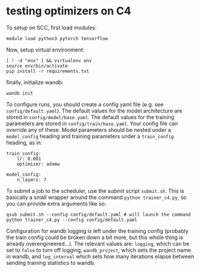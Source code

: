 # testing optimizers on C4

To setup on SCC, first load modules:

```
module load python3 pytorch tensorflow
```

Now, setup virtual environment:

```
[ ! -d "env" ] && virtualenv env
source env/bin/activate
pip install -r requirements.txt
```

finally, initialize wandb:

```
wandb init
```

To configure runs, you should create a config yaml file (e.g. see `config/default.yaml`). The default values for the model architecture are stored in `config/model/base.yaml`.
The default values for the training parameters are stored in `config/train/base.yaml`. Your config file can override any of these. Model parameters
should be nested under a `model_config` heading and training parameters under a `train_config` heading, as in:
```
train_config:
    lr: 0.001
    optimizer: adamw

model_config:
    n_layers: 7
```

To submit a job to the scheduler, use the submit script `submit.sh`. This is basically a small wrapper around the command `python trainer_c4.py`, so you can provide extra arguments like so:
```
qsub submit.sh --config config/default.yaml # will launch the command python trainer_c4.py --config config/default.yaml
```


Configuration for wandb logging is left under the training config (probably the train config could be broken down a bit more, but this whole thing is
already overengineered...). The relevant values are: `logging`, which can be set to `false` to turn off logging, `wandb_project`, which sets the project
name in wandb, and `log_interval` which sets how many iterations elapse between sending training statistics to wandb.

